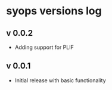 # syops versions log

## v 0.0.2
- Adding support for PLIF

## v 0.0.1
- Initial release with basic functionality